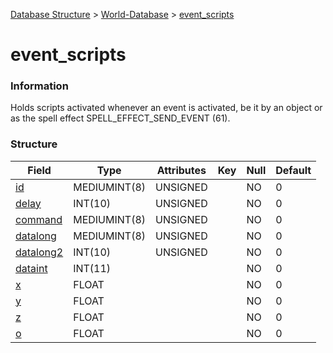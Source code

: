 [Database Structure](Database-Structure) > [World-Database](World-Database) > [event_scripts](event_scripts)

# event\_scripts

### Information

Holds scripts activated whenever an event is activated, be it by an object or as the spell effect SPELL\_EFFECT\_SEND\_EVENT (61).

### Structure

| Field                            | Type         | Attributes   | Key | Null | Default |
|----------------------------------|--------------|--------------|-----|------|---------|
| [id](scripts#id)                 | MEDIUMINT(8) | UNSIGNED     |     | NO   | 0       |
| [delay](scripts#delay)           | INT(10)      | UNSIGNED     |     | NO   | 0       |
| [command](scripts#command)       | MEDIUMINT(8) | UNSIGNED     |     | NO   | 0       |
| [datalong](scripts#otherfields)  | MEDIUMINT(8) | UNSIGNED     |     | NO   | 0       |
| [datalong2](scripts#otherfields) | INT(10)      | UNSIGNED     |     | NO   | 0       |
| [dataint](scripts#otherfields)   | INT(11)      |              |     | NO   | 0       |
| [x](scripts#otherfields)         | FLOAT        |              |     | NO   | 0       |
| [y](scripts#otherfields)         | FLOAT        |              |     | NO   | 0       |
| [z](scripts#otherfields)         | FLOAT        |              |     | NO   | 0       |
| [o](scripts#otherfields)         | FLOAT        |              |     | NO   | 0       |

